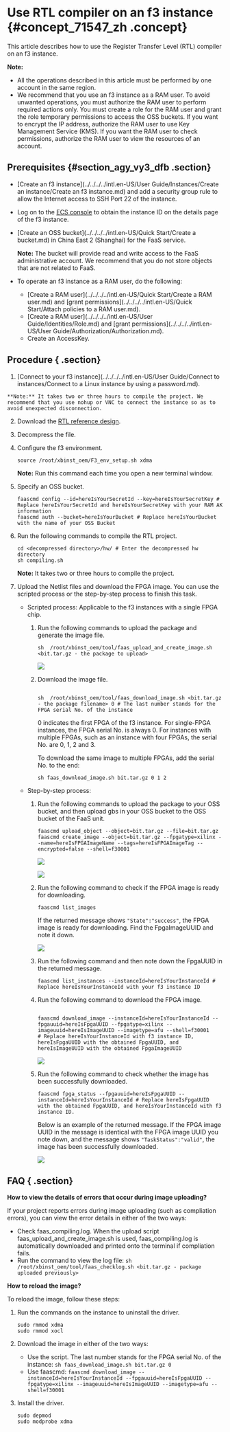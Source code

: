 # Use RTL compiler on an f3 instance {#concept_71547_zh .concept}

This article describes how to use the Register Transfer Level \(RTL\) compiler on an f3 instance.

**Note:** 

-   All the operations described in this article must be performed by one account in the same region.
-   We recommend that you use an f3 instance as a RAM user. To avoid unwanted operations, you must authorize the RAM user to perform required actions only. You must create a role for the RAM user and grant the role temporary permissions to access the OSS buckets. If you want to encrypt the IP address, authorize the RAM user to use Key Management Service \(KMS\). If you want the RAM user to check permissions, authorize the RAM user to view the resources of an account.

## Prerequisites {#section_agy_vy3_dfb .section}

-   [Create an f3 instance](../../../../intl.en-US/User Guide/Instances/Create an instance/Create an f3 instance.md) and add a security group rule to allow the Internet access to SSH Port 22 of the instance.
-   Log on to the [ECS console](https://ecs.console.aliyun.com/#/home) to obtain the instance ID on the details page of the f3 instance.
-   [Create an OSS bucket](../../../../intl.en-US/Quick Start/Create a bucket.md) in China East 2 \(Shanghai\) for the FaaS service.

    **Note:** The bucket will provide read and write access to the FaaS administrative account. We recommend that you do not store objects that are not related to FaaS.

-   To operate an f3 instance as a RAM user, do the following:
    -    [Create a RAM user](../../../../intl.en-US/Quick Start/Create a RAM user.md) and [grant permissions](../../../../intl.en-US/Quick Start/Attach policies to a RAM user.md).
    -    [Create a RAM user](../../../../intl.en-US/User Guide/Identities/Role.md) and [grant permissions](../../../../intl.en-US/User Guide/Authorization/Authorization.md).
    -   Create an AccessKey.

## Procedure { .section}

1.   [Connect to your f3 instance](../../../../intl.en-US/User Guide/Connect to instances/Connect to a Linux instance by using a password.md).

    **Note:** It takes two or three hours to compile the project. We recommend that you use nohup or VNC to connect the instance so as to avoid unexpected disconnection.

2.  Download the [RTL reference design](https://faas-ref-design.oss-cn-hangzhou.aliyuncs.com/f30002/f30002.tar.gz).
3.  Decompress the file.
4.  Configure the f3 environment.

    ```language-bash
    source /root/xbinst_oem/F3_env_setup.sh xdma
    
    ```

    **Note:** Run this command each time you open a new terminal window.

5.  Specify an OSS bucket.

    ```language-bash
    faascmd config --id=hereIsYourSecretId --key=hereIsYourSecretKey # Replace hereIsYourSecretId and hereIsYourSecretKey with your RAM AK information
    faascmd auth --bucket=hereIsYourBucket # Replace hereIsYourBucket with the name of your OSS Bucket
    
    ```

6.  Run the following commands to compile the RTL project.

    ```language-bash
    cd <decompressed directory>/hw/ # Enter the decompressed hw directory
    sh compiling.sh
    
    ```

    **Note:** It takes two or three hours to compile the project.

7.  Upload the Netlist files and download the FPGA image. You can use the scripted process or the step-by-step process to finish this task.
    -   Scripted process: Applicable to the f3 instances with a single FPGA chip.

        1.  Run the following commands to upload the package and generate the image file.

            ```
            sh  /root/xbinst_oem/tool/faas_upload_and_create_image.sh <bit.tar.gz - the package to upload>
            ```

            ![](http://static-aliyun-doc.oss-cn-hangzhou.aliyuncs.com/assets/img/9830/153924385612110_en-US.png)

        2.  Download the image file.

            ```
            
            sh  /root/xbinst_oem/tool/faas_download_image.sh <bit.tar.gz - the package filename> 0 # The last number stands for the FPGA serial No. of the instance
            ```

            0 indicates the first FPGA of the f3 instance. For single-FPGA instances, the FPGA serial No. is always 0. For instances with multiple FPGAs, such as an instance with four FPGAs, the serial No. are 0, 1, 2 and 3.

            To download the same image to multiple FPGAs, add the serial No. to the end:

            ```
            sh faas_download_image.sh bit.tar.gz 0 1 2
            
            ```

    -   Step-by-step process:
        1.  Run the following commands to upload the package to your OSS bucket, and then upload gbs in your OSS bucket to the OSS bucket of the FaaS unit.

            ```language-bash
            faascmd upload_object --object=bit.tar.gz --file=bit.tar.gz
            faascmd create_image --object=bit.tar.gz --fpgatype=xilinx --name=hereIsFPGAImageName --tags=hereIsFPGAImageTag --encrypted=false --shell=f30001
            
            ```

            ![](http://static-aliyun-doc.oss-cn-hangzhou.aliyuncs.com/assets/img/9830/153924385612112_en-US.png)

            ![](http://static-aliyun-doc.oss-cn-hangzhou.aliyuncs.com/assets/img/9830/153924385612113_en-US.png)

        2.  Run the following command to check if the FPGA image is ready for downloading.

            ```
            faascmd list_images
            ```

            If the returned message shows `"State":"success"`, the FPGA image is ready for downloading. Find the FpgaImageUUID and note it down.

            ![](http://static-aliyun-doc.oss-cn-hangzhou.aliyuncs.com/assets/img/9830/153924385612115_en-US.png)

        3.  Run the following command and then note down the FpgaUUID in the returned message.

            ```
            faascmd list_instances --instanceId=hereIsYourInstanceId # Replace hereIsYourInstanceId with your f3 instance ID
            ```

        4.  Run the following command to download the FPGA image.

            ```
            
            faascmd download_image --instanceId=hereIsYourInstanceId --fpgauuid=hereIsFpgaUUID --fpgatype=xilinx --imageuuid=hereIsImageUUID --imagetype=afu --shell=f30001
            # Replace hereIsYourInstanceId with f3 instance ID, hereIsFpgaUUID with the obtained FpgaUUID, and hereIsImageUUID with the obtained FpgaImageUUID
            ```

            ![](http://static-aliyun-doc.oss-cn-hangzhou.aliyuncs.com/assets/img/9830/153924385612116_en-US.png)

        5.  Run the following command to check whether the image has been successfully downloaded.

            ```
            faascmd fpga_status --fpgauuid=hereIsFpgaUUID --instanceId=hereIsYourInstanceId # Replace hereIsFpgaUUID with the obtained FpgaUUID, and hereIsYourInstanceId with f3 instance ID.
            ```

            Below is an example of the returned message. If the FPGA image UUID in the message is identical with the FPGA image UUID you note down, and the message shows `"TaskStatus":"valid"`, the image has been successfully downloaded.

            ![](http://static-aliyun-doc.oss-cn-hangzhou.aliyuncs.com/assets/img/9830/153924385612117_en-US.png)


## FAQ { .section}

**How to view the details of errors that occur during image uploading?**

If your project reports errors during image uploading \(such as compliation errors\), you can view the error details in either of the two ways:

-   Check faas\_compiling.log. When the upload script faas\_upload\_and\_create\_image.sh is used, faas\_compiling.log is automatically downloaded and printed onto the terminal if compliation fails.
-   Run the command to view the log file: `sh /root/xbinst_oem/tool/faas_checklog.sh <bit.tar.gz - package uploaded previously>` 

**How to reload the image?**

To reload the image, follow these steps:

1.  Run the commands on the instance to uninstall the driver.

    ```
    sudo rmmod xdma
    sudo rmmod xocl
    
    ```

2.  Download the image in either of the two ways:
    -   Use the script. The last number stands for the FPGA serial No. of the instance: `sh faas_download_image.sh bit.tar.gz 0` 
    -   Use faascmd: `faascmd download_image --instanceId=hereIsYourInstanceId --fpgauuid=hereIsFpgaUUID --fpgatype=xilinx --imageuuid=hereIsImageUUID --imagetype=afu --shell=f30001` 
3.  Install the driver.

    ```
    sudo depmod
    sudo modprobe xdma
    
    ```


